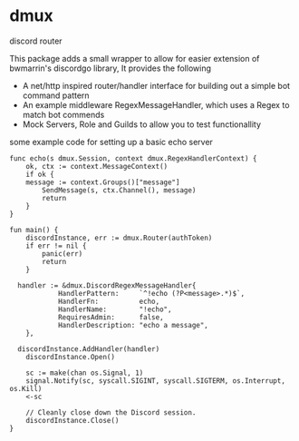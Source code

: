 # dmux
discord router 

This package adds a small wrapper to allow for easier extension of bwmarrin's discordgo library, It provides the following

- A net/http inspired router/handler interface for building out a simple bot command pattern
- An example middleware RegexMessageHandler, which uses a Regex to match bot commends
- Mock Servers, Role and Guilds to allow you to test functionallity

some example code for setting up a basic echo server

```
func echo(s dmux.Session, context dmux.RegexHandlerContext) {
	ok, ctx := context.MessageContext()
	if ok {
    message := context.Groups()["message"]
		SendMessage(s, ctx.Channel(), message)
		return
	}
}

fun main() {
	discordInstance, err := dmux.Router(authToken)
	if err != nil {
		panic(err)
		return
	}
  
  handler := &dmux.DiscordRegexMessageHandler{
			HandlerPattern:     `^!echo (?P<message>.*)$`,
			HandlerFn:          echo,
			HandlerName:        "!echo",
			RequiresAdmin:      false,
			HandlerDescription: "echo a message",
	},
  
  discordInstance.AddHandler(handler)
	discordInstance.Open()

	sc := make(chan os.Signal, 1)
	signal.Notify(sc, syscall.SIGINT, syscall.SIGTERM, os.Interrupt, os.Kill)
	<-sc

	// Cleanly close down the Discord session.
	discordInstance.Close()
}
```
